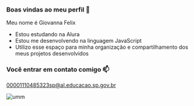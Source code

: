 ### Boas vindas ao meu perfil 💙

Meu nome é Giovanna Felix

- Estou estudando na Alura
- Estou me desenvolvendo na linguagem JavaScript
- Utilizo esse espaço para minha organização e compartilhamento dos meus projetos desenvolvidos

### Você entrar em contato comigo 📫

00001110485323sp@al.educacao.sp.gov.br

![umm](https://github.com/3BGiovanna/3BGiovanna/assets/170382453/e997dd7f-0d92-48f4-a5df-46f511437258)
